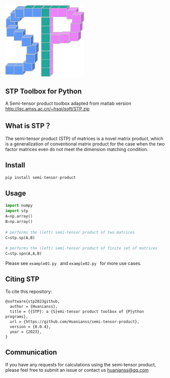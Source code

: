 <img src="fig/stp.png" style="zoom:70%;" />

## STP Toolbox for Python

A Semi-tensor product toolbox adapted from matlab version
http://lsc.amss.ac.cn/~hsqi/soft/STP.zip



## What is STP？

The semi-tensor product (STP) of matrices is a novel matrix product, which is a generalization of conventional matrix product for the case when the two factor matrices even do not meet the dimension matching condition.



## Install 

```Python
pip install semi-tensor-product
```



## Usage

``` Python
import numpy
import stp
A=np.array()
B=np.array()

# performs the (left) semi-tensor product of two matrices
C=stp.sp(A,B)  

# performs the (left) semi-tensor product of finite set of matrices
C=stp.spn(A,A,B)
```

Please see `example01.py ` and `example02.py ` for more use cases.



## Citing STP

To cite this repository:

```
@software{stp2023github,
  author = {Huanianss},
  title = {{STP}: a {S}emi-tensor product toolbox of {P}ython programs},
  url = {https://github.com/Huanianss/semi-tensor-product},
  version = {0.0.4},
  year = {2023},
}
```



## Communication

If you have any requests for calculations using the semi-tensor product, please feel free to submit an issue or contact us huanianss@qq.com
